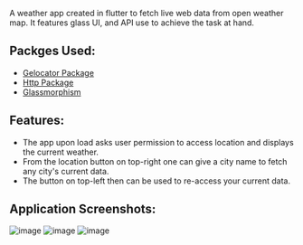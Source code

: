 A weather app created in flutter to fetch live web data from open weather map.
It features glass UI, and API use to achieve the task at hand.
## Packges Used:
  - [Gelocator Package](https://pub.dev/packages/geolocator)
  - [Http Package](https://pub.dev/packages/http)
  - [Glassmorphism](https://pub.dev/packages/glassmorphism)
## Features:
  - The app upon load asks user permission to access location and displays the current weather.
  - From the location button on top-right one can give a city name to fetch any city's current data.
  - The button on top-left then can be used to re-access your current data.
## Application Screenshots:
![image](https://user-images.githubusercontent.com/83944516/190992439-ac377883-5c08-4089-8e1b-c27650c93351.png)
![image](https://user-images.githubusercontent.com/83944516/190992503-e7e804e1-7e73-41cc-8e8c-885cb3e91e33.png)
![image](https://user-images.githubusercontent.com/83944516/190992562-665190d5-9e08-4b80-ba25-37b6c2f089e3.png)
